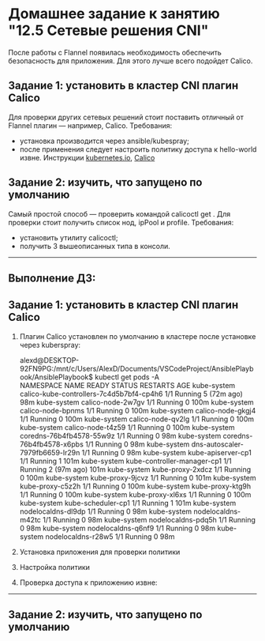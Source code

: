 # Домашнее задание к занятию "12.5 Сетевые решения CNI"
После работы с Flannel появилась необходимость обеспечить безопасность для приложения. Для этого лучше всего подойдет Calico.
## Задание 1: установить в кластер CNI плагин Calico
Для проверки других сетевых решений стоит поставить отличный от Flannel плагин — например, Calico. Требования: 
* установка производится через ansible/kubespray;
* после применения следует настроить политику доступа к hello-world извне. Инструкции [kubernetes.io](https://kubernetes.io/docs/concepts/services-networking/network-policies/), [Calico](https://docs.projectcalico.org/about/about-network-policy)

## Задание 2: изучить, что запущено по умолчанию
Самый простой способ — проверить командой calicoctl get <type>. Для проверки стоит получить список нод, ipPool и profile.
Требования: 
* установить утилиту calicoctl;
* получить 3 вышеописанных типа в консоли.
___
## Выполнение ДЗ:

## Задание 1: установить в кластер CNI плагин Calico

1. Плагин Calico установлен по умолчанию в кластере после установке через kuberspray:

    alexd@DESKTOP-92FN9PG:/mnt/c/Users/AlexD/Documents/VSCodeProject/AnsiblePlaybook/AnsiblePlaybook$ kubectl get pods -A     
    NAMESPACE     NAME                                       READY   STATUS    RESTARTS      AGE
    kube-system   calico-kube-controllers-7c4d5b7bf4-cp4h6   1/1     Running   5 (72m ago)   98m
    kube-system   calico-node-2w7gv                          1/1     Running   0             100m
    kube-system   calico-node-bpnms                          1/1     Running   0             100m
    kube-system   calico-node-gkgj4                          1/1     Running   0             100m
    kube-system   calico-node-qv2lg                          1/1     Running   0             100m
    kube-system   calico-node-t4z59                          1/1     Running   0             100m
    kube-system   coredns-76b4fb4578-55w9z                   1/1     Running   0             98m
    kube-system   coredns-76b4fb4578-x6pbs                   1/1     Running   0             98m
    kube-system   dns-autoscaler-7979fb6659-lr29n            1/1     Running   0             98m
    kube-system   kube-apiserver-cp1                         1/1     Running   1             101m
    kube-system   kube-controller-manager-cp1                1/1     Running   2 (97m ago)   101m
    kube-system   kube-proxy-2xdcz                           1/1     Running   0             100m
    kube-system   kube-proxy-9jcvz                           1/1     Running   0             101m
    kube-system   kube-proxy-c5z2h                           1/1     Running   0             100m
    kube-system   kube-proxy-ktg9h                           1/1     Running   0             100m
    kube-system   kube-proxy-xl6xs                           1/1     Running   0             100m
    kube-system   kube-scheduler-cp1                         1/1     Running   1             101m
    kube-system   nodelocaldns-dl9dp                         1/1     Running   0             98m
    kube-system   nodelocaldns-m42tc                         1/1     Running   0             98m
    kube-system   nodelocaldns-pdq5h                         1/1     Running   0             98m
    kube-system   nodelocaldns-q6nf9                         1/1     Running   0             98m
    kube-system   nodelocaldns-r28w5                         1/1     Running   0             98m

2. Установка приложения для проверки политики




3. Настройка политики



4. Проверка доступа к приложению извне:

___
## Задание 2: изучить, что запущено по умолчанию